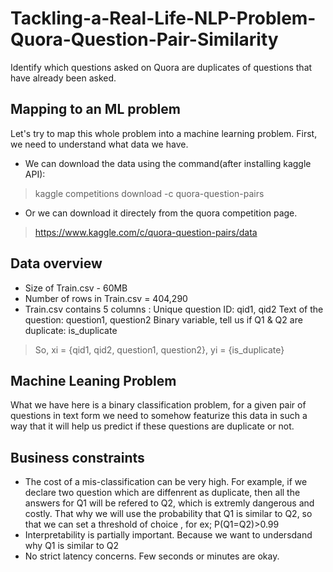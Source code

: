 # Tackling-a-Real-Life-NLP-Problem-Quora-Question-Pair-Similarity
Identify which questions asked on Quora are duplicates of questions that have already been asked.
## Mapping to an ML problem 
Let's try to map this whole problem into a machine learning problem. First, we need to understand what data we have.
- We can download the data using the command(after installing kaggle API):
> kaggle competitions download -c quora-question-pairs
- Or we can download it directely from the quora competition page.
> https://www.kaggle.com/c/quora-question-pairs/data
## Data overview 
- Size of Train.csv - 60MB
- Number of rows in Train.csv = 404,290
- Train.csv contains 5 columns : Unique question ID: qid1, qid2 Text of the question: question1, question2 Binary variable, tell us if Q1 & Q2 are duplicate: is_duplicate
> So, xi = {qid1, qid2, question1, question2}, yi = {is_duplicate}
## Machine Leaning Problem
What we have here is a binary classification problem, for a given pair of questions in text form we need to somehow featurize this data in such a way that it will help us predict if these questions are duplicate or not.
## Business constraints
- The cost of a mis-classification can be very high. For example, if we declare two question which are diffenrent as duplicate, then all the answers for Q1 will be refered to Q2, which is extremly dangerous and costly. That why we will use the probability that Q1 is similar to Q2, so that we can set a threshold of choice , for ex; P(Q1=Q2)>0.99
- Interpretability is partially important. Because we want to undersdand why Q1 is similar to Q2
- No strict latency concerns. Few seconds or minutes are okay.
